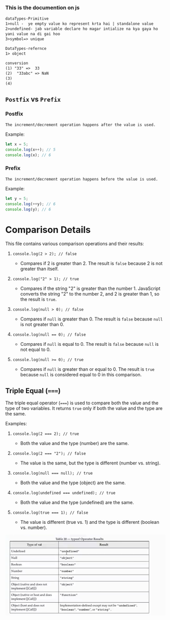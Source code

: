 ### This is the documention on js

```
dataTypes-Primitive
1>null -  ye empty value ko represent krta hai | standalone value
2>undefined- jab variable declare ho magar intialize na kya gaya ho yani value na di gai hoo
3>symbol=> unique
```

```
DataTypes-refernce
1> object
```

```
conversion
(1) "33" =>  33
(2)  "33abc" => NaN
(3)
(4)
```

## `Postfix` vs `Prefix`

### Postfix

```
The increment/decrement operation happens after the value is used.
```

Example:

```javascript
let x = 5;
console.log(x++); // 5
console.log(x); // 6
```

### Prefix

```
The increment/decrement operation happens before the value is used.
```

Example:

```javascript
let y = 5;
console.log(++y); // 6
console.log(y); // 6
```

# Comparison Details

This file contains various comparison operations and their results:

1. `console.log(2 > 2); // false`

   - Compares if 2 is greater than 2. The result is `false` because 2 is not greater than itself.

2. `console.log("2" > 1); // true`

   - Compares if the string "2" is greater than the number 1. JavaScript converts the string "2" to the number 2, and 2 is greater than 1, so the result is `true`.

3. `console.log(null > 0); // false`

   - Compares if `null` is greater than 0. The result is `false` because `null` is not greater than 0.

4. `console.log(null == 0); // false`

   - Compares if `null` is equal to 0. The result is `false` because `null` is not equal to 0.

5. `console.log(null >= 0); // true`
   - Compares if `null` is greater than or equal to 0. The result is `true` because `null` is considered equal to 0 in this comparison.

## Triple Equal (`===`)

The triple equal operator (`===`) is used to compare both the value and the type of two variables. It returns `true` only if both the value and the type are the same.

Examples:

1. `console.log(2 === 2); // true`

   - Both the value and the type (number) are the same.

2. `console.log(2 === "2"); // false`

   - The value is the same, but the type is different (number vs. string).

3. `console.log(null === null); // true`

   - Both the value and the type (object) are the same.

4. `console.log(undefined === undefined); // true`

   - Both the value and the type (undefined) are the same.

5. `console.log(true === 1); // false`
   - The value is different (true vs. 1) and the type is different (boolean vs. number).

![datatype retun value]({B835067D-0999-4806-ACE3-CDBE8FCF32A3}.png)
